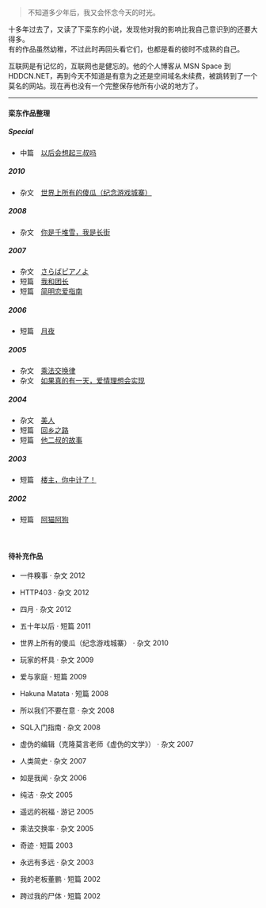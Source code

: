 > 不知道多少年后，我又会怀念今天的时光。 


十多年过去了，又读了下栾东的小说，发现他对我的影响比我自己意识到的还要大得多。  
有的作品虽然幼稚，不过此时再回头看它们，也都是看的彼时不成熟的自己。

互联网是有记忆的，互联网也是健忘的。他的个人博客从 MSN Space 到 HDDCN.NET，再到今天不知道是有意为之还是空间域名未续费，被跳转到了一个莫名的网站。现在再也没有一个完整保存他所有小说的地方了。

---

#### 栾东作品整理  
##### Special
- 中篇　[以后会想起三叔吗][0801]

##### 2010  
- 杂文　[世界上所有的傻瓜（纪念游戏城寨）][1001]

##### 2008  
- 杂文　[你是千堆雪，我是长街][0802]

##### 2007  
- 杂文　[さらばピアノよ][0703]
- 短篇　[我和团长][0702]
- 短篇　[简明恋爱指南][0701]

##### 2006  
- 短篇　[月夜][0601]

##### 2005  
- 杂文　[乘法交换律][0502]
- 杂文　[如果真的有一天，爱情理想会实现][0501]

##### 2004  
- 杂文　[美人][0401]
- 短篇　[回乡之路][0402]
- 短篇　[他二叔的故事][0403]

##### 2003  
- 短篇　[楼主，你中计了！][0301]

##### 2002  
- 短篇　[阿猫阿狗][0201] 

[1001]: /2010/01/01/aho

[0801]: /2008/01/01/3rd-uncle
[0802]: /2008/01/01/yau-tsai

[0703]: /2007/01/01/farewell-to-the-piano
[0702]: /2007/01/01/my-commander-and-i
[0701]: /2007/01/01/a-simple-guide-on-love

[0601]: /2006/01/01/tsukiyo

[0502]: /2005/01/01/commutative-law-of-multiplication
[0501]: /2005/01/01/if

[0401]: /2004/01/01/beauty
[0402]: /2004/01/01/way-home
[0403]: /2004/01/01/vagrant-story

[0301]: /2003/01/01/trap

[0201]: /2002/01/01/tun-town

　　

#### 待补充作品

- 一件糗事 · 杂文 2012 
- HTTP403 · 杂文 2012 
- 四月 · 杂文 2012  
  
  
- 五十年以后 · 短篇 2011  
  
  
- 世界上所有的傻瓜（纪念游戏城寨） · 杂文 2010  
  
  
- 玩家的杯具 · 杂文 2009 
- 爱与家庭 · 短篇 2009  

  
- Hakuna Matata · 短篇 2008 
- 所以我们不要在意 · 杂文 2008 
- SQL入门指南 · 杂文 2008  
  
  
- 虚伪的编辑（克隆莫言老师《虚伪的文学》） · 杂文 2007 
- 人类简史 · 杂文 2007 
  
  
- 如是我闻 · 杂文 2006 
  
  
- 纯洁 · 杂文 2005 
- 遥远的祝福 · 游记 2005 
- 乘法交换率 · 杂文 2005  
  
  
- 奇迹 · 短篇 2003 
- 永远有多远 · 杂文 2003 
  
  
- 我的老板董鹏 · 短篇 2002 
- 跨过我的尸体 · 短篇 2002 